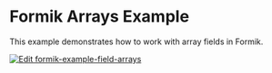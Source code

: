 # Formik Arrays Example

This example demonstrates how to work with array fields in Formik.

[![Edit formik-example-field-arrays](https://codesandbox.io/static/img/play-codesandbox.svg)](https://codesandbox.io/s/github/jaredpalmer/formik/tree/master/examples/field-arrays?fontsize=14&hidenavigation=1&theme=dark)
